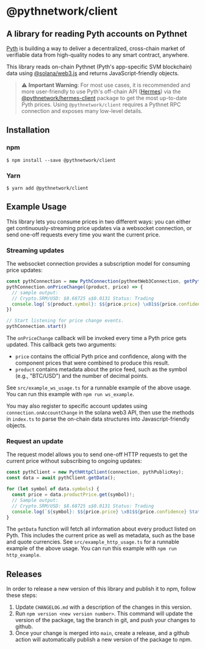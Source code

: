 # @pythnetwork/client

## A library for reading Pyth accounts on Pythnet

[Pyth](https://pyth.network/) is building a way to deliver a decentralized, cross-chain market of verifiable data from high-quality nodes to any smart contract, anywhere.

This library reads on-chain Pythnet (Pyth's app-specific SVM blockchain) data using [@solana/web3.js](https://www.npmjs.com/package/@solana/web3.js) and returns JavaScript-friendly objects.

> ⚠️ **Important Warning**: For most use cases, it is recommended and more user-friendly to use Pyth's off-chain API ([Hermes](https://hermes.pyth.network/docs/)) via the [@pythnetwork/hermes-client](https://www.npmjs.com/package/@pythnetwork/hermes-client) package to get the most up-to-date Pyth prices. Using `@pythnetwork/client` requires a Pythnet RPC connection and exposes many low-level details.

## Installation

### npm

```
$ npm install --save @pythnetwork/client
```

### Yarn

```
$ yarn add @pythnetwork/client
```

## Example Usage

This library lets you consume prices in two different ways: you can either get continuously-streaming price updates via a websocket connection, or send one-off requests every time you want the current price.  

### Streaming updates

The websocket connection provides a subscription model for consuming price updates:

```typescript
const pythConnection = new PythConnection(pythnetWeb3Connection, getPythProgramKeyForCluster(pythnetClusterName))
pythConnection.onPriceChange((product, price) => {
  // sample output:
  // Crypto.SRM/USD: $8.68725 ±$0.0131 Status: Trading
  console.log(`${product.symbol}: $${price.price} \xB1$${price.confidence} Status: ${PriceStatus[price.status]}`)
})

// Start listening for price change events.
pythConnection.start()
```

The `onPriceChange` callback will be invoked every time a Pyth price gets updated.
This callback gets two arguments:
* `price` contains the official Pyth price and confidence, along with the component prices that were combined to produce this result.
* `product` contains metadata about the price feed, such as the symbol (e.g., "BTC/USD") and the number of decimal points.

See `src/example_ws_usage.ts` for a runnable example of the above usage.
You can run this example with `npm run ws_example`.

You may also register to specific account updates using `connection.onAccountChange` in the solana web3 API, then
use the methods in `index.ts` to parse the on-chain data structures into Javascript-friendly objects.

### Request an update

The request model allows you to send one-off HTTP requests to get the current price without subscribing to ongoing updates:

```typescript
const pythClient = new PythHttpClient(connection, pythPublicKey);
const data = await pythClient.getData();

for (let symbol of data.symbols) {
  const price = data.productPrice.get(symbol)!;
  // Sample output:
  // Crypto.SRM/USD: $8.68725 ±$0.0131 Status: Trading
  console.log(`${symbol}: $${price.price} \xB1$${price.confidence} Status: ${PriceStatus[price.status]}`)
}
```

The `getData` function will fetch all information about every product listed on Pyth.
This includes the current price as well as metadata, such as the base and quote currencies.
See `src/example_http_usage.ts` for a runnable example of the above usage.
You can run this example with `npm run http_example`.

## Releases

In order to release a new version of this library and publish it to npm, follow these steps: 
1. Update `CHANGELOG.md` with a description of the changes in this version.
2. Run `npm version <new version number>`. This command will update the version of the package, tag the branch in git, and push your changes to github.
3. Once your change is merged into `main`, create a release, and a github action will automatically publish a new version of the package to npm.
